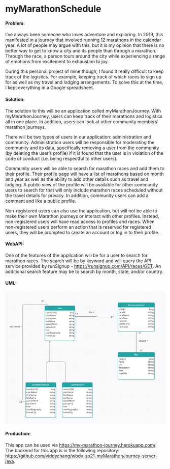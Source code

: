 # myMarathonSchedule


#### Problem:
I’ve always been someone who loves adventure and exploring. In 2019, this manifested in a journey that involved running 12 marathons in the calendar year. A lot of people may argue with this, but it is my opinion that there is no better way to get to know a city and its people than through a marathon. Through the race, a person tours around the city while experiencing a range of emotions from excitement to exhaustion to joy.

During this personal project of mine though, I found it really difficult to keep track of the logistics. For example, keeping track of which races to sign up for as well as my travel and lodging arrangements. To solve this at the time, I kept everything in a Google spreadsheet.

#### Solution:
The solution to this will be an application called myMarathonJourney. With myMarathonJourney, users can keep track of their marathons and logistics all in one place. In addition, users can look at other community members’ marathon journeys.

There will be two types of users in our application: administration and community. Administration users will be responsible for moderating the community and its data, specifically removing a user from the community (by deleting the user’s profile) if it is found that the user is in violation of the code of conduct (i.e. being respectful to other users).

Community users will be able to search for marathon races and add them to their profile. Their profile page will have a list of marathons based on month and year as well as the ability to add other details such as travel and lodging. A public view of the profile will be available for other community users to search for that will only include marathon races scheduled without the travel details for privacy. In addition, community users can add a comment and like a public profile.

Non-registered users can also use the application, but will not be able to make their own Marathon journeys or interact with other profiles. Instead, non-registered users will have read access to profiles and races. When non-registered users perform an action that is reserved for registered users, they will be prompted to create an account or log in to their profile.

#### WebAPI:
One of the features of the application will be for a user to search for marathon races. The search will be by keyword and will query the API service provided by runSignup - https://runsignup.com/API/races/GET. An additional search feature may be to search by month, state, and/or country.

#### UML:
![UML](https://github.com/viddychang/myMarathonJourney/blob/main/uml-1.png)

#### Production:
This app can be used via https://my-marathon-journey.herokuapp.com/.
The backend for this app is in the following repository: https://github.com/viddychang/wbdv-sp21-myMarathonJourney-server-java.

